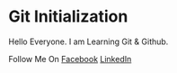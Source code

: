 # Git Initialization

Hello Everyone. I am Learning Git & Github.

Follow Me On [Facebook](https://www.facebook.com/iamibrahim.riaz) [LinkedIn](https://www.linkedin.com/in/iamibrahimriaz/)